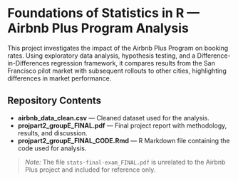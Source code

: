 # Foundations of Statistics in R — Airbnb Plus Program Analysis

This project investigates the impact of the Airbnb Plus Program on booking rates. Using exploratory data analysis, hypothesis testing, and a Difference-in-Differences regression framework, it compares results from the San Francisco pilot market with subsequent rollouts to other cities, highlighting differences in market performance.

## Repository Contents
- **airbnb_data_clean.csv** — Cleaned dataset used for the analysis.
- **projpart2_groupE_FINAL.pdf** — Final project report with methodology, results, and discussion.
- **projpart2_groupE_FINAL_CODE.Rmd** — R Markdown file containing the code used for analysis.

> *Note:* The file `stats-final-exam_FINAL.pdf` is unrelated to the Airbnb Plus project and included for reference only.
